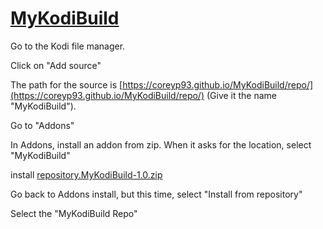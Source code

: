 # [<B>MyKodiBuild</B>](https://coreyp93.github.io/MyKodiBuild/)

Go to the Kodi file manager.

Click on "Add source"

The path for the source is [https://coreyp93.github.io/MyKodiBuild/repo/](https://coreyp93.github.io/MyKodiBuild/repo/) (Give it the name "MyKodiBuild").

Go to "Addons"

In Addons, install an addon from zip. When it asks for the location, select "MyKodiBuild"

install [repository.MyKodiBuild-1.0.zip](https://coreyp93.github.io/MyKodiBuild/repo/repository.MyKodiBuild-1.0.zip)

Go back to Addons install, but this time, select "Install from repository"

Select the "MyKodiBuild Repo"
